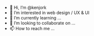 - 👋 Hi, I’m @kenjork
- 👀 I’m interested in web design / UX & UI
- 🌱 I’m currently learning ...
- 💞️ I’m looking to collaborate on ...
- 📫 How to reach me ...

<!---
kenjork/kenjork is a ✨ special ✨ repository because its `README.md` (this file) appears on your GitHub profile.
You can click the Preview link to take a look at your changes.
--->
